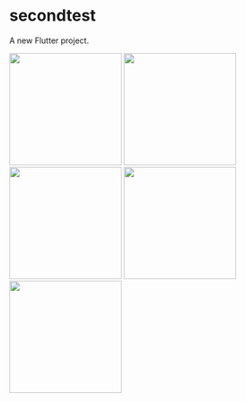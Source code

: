 # secondtest

A new Flutter project.



<p float="left">
<img width = '200' src = 'https://user-images.githubusercontent.com/63705344/233856733-3d9cd909-d331-4372-80cc-33cc5f19fda0.png'>
<img width = '200' src = 'https://user-images.githubusercontent.com/63705344/233856743-943e7b9a-f6b6-403f-87d1-e4afac9f1a0f.png'>
<img width = '200' src = 'https://user-images.githubusercontent.com/63705344/233856760-8caa0f5d-e2c0-4b9f-b911-58b974691a4b.png'>
<img width = '200' src = 'https://user-images.githubusercontent.com/63705344/233856769-fd35a5e6-d010-4df7-a5eb-f36a01e8b9b8.png'>
<img width = '200' src = 'https://user-images.githubusercontent.com/63705344/233856774-f8a59fcc-9547-4ddb-ac30-b31eaba6cf99.png'>
</p>
